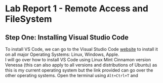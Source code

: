 # Lab Report 1 - Remote Access and FileSystem
## Step One: Installing Visual Studio Code

To install VS Code, we can go to the Visual Studio Code [website](https://code.visualstudio.com/) to install it on all major Operating Systems: Linux, Windows, Apple.  
I will go over how to install VS Code using Linux Mint Cinnamon version Venessa (this can also apply to all versions and distributions of Ubuntu) as this is my current operating system but the link provided can go over the other operating systems. 
Open the terminal using `Alt+Ctrl+T` and 



